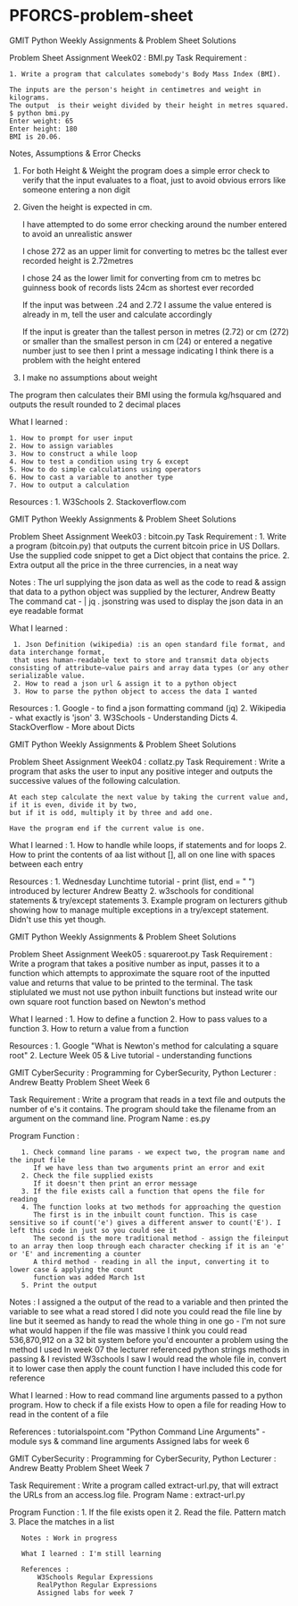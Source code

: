 # PFORCS-problem-sheet
GMIT Python Weekly Assignments &amp; 
Problem Sheet Solutions

Problem Sheet Assignment Week02 : BMI.py
Task Requirement :

	1. Write a program that calculates somebody's Body Mass Index (BMI).

	The inputs are the person's height in centimetres and weight in kilograms.
	The output  is their weight divided by their height in metres squared.
	$ python bmi.py
	Enter weight: 65
	Enter height: 180
	BMI is 20.06.

Notes, Assumptions & Error Checks

1. For both Height & Weight the program does a simple error check to verify that the input evaluates to a float, just to avoid obvious errors like someone entering a non digit

2. Given the height is expected in cm.

	I have attempted to do some error checking around the number entered to avoid an 			unrealistic answer

	I chose 272 as an upper limit for converting to metres bc the tallest ever recorded height is 	2.72metres

	I chose 24 as the lower limit for converting from cm to metres bc guinness book of records 	lists 24cm as shortest ever recorded

	If the input was between .24 and 2.72 I assume the value entered is already in m, tell the 		user and calculate accordingly

	If the input is greater than the tallest person in metres (2.72) or cm (272) or smaller than the 	smallest person in cm (24)
	or entered a negative number just to see then I print a message indicating I think there is a 		problem with the height entered

3. I make no assumptions about weight

The program then calculates their BMI using the formula kg/hsquared and outputs the result rounded to 2 decimal places

What I learned :

	1. How to prompt for user input
	2. How to assign variables
	3. How to construct a while loop
	4. How to test a condition using try & except
	5. How to do simple calculations using operators
	6. How to cast a variable to another type
	7. How to output a calculation

Resources :
	1. W3Schools
	2. Stackoverflow.com

GMIT Python Weekly Assignments & Problem Sheet Solutions

Problem Sheet Assignment Week03 : bitcoin.py
Task Requirement :
	1. Write a program (bitcoin.py) that outputs the current bitcoin price in US
	Dollars. Use the supplied code snippet to get a Dict object that contains
        the price.
	2. Extra output all the price in the three currencies, in a neat way
	
Notes : 
	The url supplying the json data as well as the code to read & assign that data to a python object was supplied by the lecturer, Andrew Beatty
	The command cat - | jq . jsonstring was used to display the json data in an eye readable format 
	
What I learned :

	 1. Json Definition (wikipedia) :is an open standard file format, and data interchange format, 
	 that uses human-readable text to store and transmit data objects consisting of attribute–value pairs and array data types (or any other serializable value.
	 2. How to read a json url & assign it to a python object
	 3. How to parse the python object to access the data I wanted
	 
Resources :
	1. Google - to find a json formatting command (jq)
	2. Wikipedia - what exactly is 'json'
	3. W3Schools - Understanding Dicts
	4. StackOverflow - More about Dicts
	
	
GMIT Python Weekly Assignments & Problem Sheet Solutions

Problem Sheet Assignment Week04 : collatz.py
Task Requirement :
	Write a program that asks the user to input any positive integer and outputs the successive values of the following calculation.

	At each step calculate the next value by taking the current value and, 
	if it is even, divide it by two, 
	but if it is odd, multiply it by three and add one.

	Have the program end if the current value is one.

What I learned :
	1. How to handle while loops, if statements and for loops
	2. How to print the contents of aa list without [], all on one line with spaces between each entry

Resources :
	1. Wednesday Lunchtime tutorial - print (list, end = " ") introduced by lecturer Andrew Beatty
	2. w3schools for conditional statements & try/except statements
	3. Example program on lecturers github showing how to manage multiple exceptions in a try/except statement. Didn't use this yet though.


GMIT Python Weekly Assignments & Problem Sheet Solutions

Problem Sheet Assignment Week05 : squareroot.py
Task Requirement :
        Write a program that takes a positive number as input, passes it to a function which attempts to approximate the square root
        of the inputted value and returns that value to be printed to the terminal. The task stiplulated we must not use python inbuilt
        functions but instead write our own square root function based on Newton's method 

What I learned :
	1. How to define a function 
	2. How to pass values to a function
        3. How to return a value from a function
 
Resources :
	1. Google "What is Newton's method for calculating a square root" 
	2. Lecture Week 05 & Live tutorial - understanding functions 


GMIT CyberSecurity : Programming for CyberSecurity, Python
 Lecturer : Andrew Beatty
 Problem Sheet Week 6  

 Task Requirement :
       Write a program that reads in a text file and outputs the number of e's it contains.
       The program should take the filename from an argument on the command line.
 Program Name : es.py 

 Program Function : 
       
       1. Check command line params - we expect two, the program name and the input file
          If we have less than two arguments print an error and exit
       2. Check the file supplied exists
          If it doesn't then print an error message
       3. If the file exists call a function that opens the file for reading
       4. The function looks at two methods for approaching the question
          The first is in the inbuilt count function. This is case sensitive so if count('e') gives a different answer to count('E'). I left this code in just so you could see it
          The second is the more traditional method - assign the fileinput to an array then loop through each character checking if it is an 'e' or 'E' and incrementing a counter
          A third method - reading in all the input, converting it to lower case & applying the count
          function was added March 1st
       5. Print the output

Notes : 
     I assigned a the output of the read to a variable and then printed the variable to see what a read stored
     I did note you could read the file line by line but it seemed as handy to read the whole thing in one go - I'm not sure what would happen if the file was massive
     I think you could read 536,870,912 on a 32 bit system before you'd encounter a problem using the method I used
     In week 07 the lecturer referenced python strings methods in passing & I revisted W3schools
     I saw I would read the whole file in, convert it to lower case then apply the count function
     I have included this code for reference

 What I learned :
     How to read command line arguments passed to a python program.
     How to check if a file exists
     How to open a file for reading
     How to read in the content of a file
         
References :
     tutorialspoint.com "Python Command Line Arguments" - module sys & command line arguments
     Assigned labs for week 6 

 GMIT CyberSecurity : Programming for CyberSecurity, Python
 Lecturer : Andrew Beatty
 Problem Sheet Week 7  

 Task Requirement :
      Write a program called extract-url.py, that will extract the URLs from an access.log file.
 Program Name : extract-url.py 

 Program Function : 
       1. If the file exists open it 
       2. Read the file. Pattern match 
       3. Place the matches in a list
       
       Notes : Work in progress

       What I learned : I'm still learning

       References :
           W3Schools Regular Expressions
           RealPython Regular Expressions
           Assigned labs for week 7 




